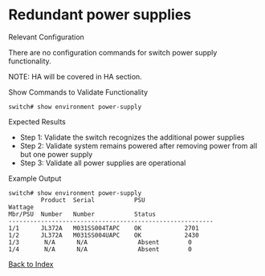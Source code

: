 # Redundant power supplies 

Relevant Configuration 

There are no configuration commands for switch power supply functionality. 

NOTE: HA will be covered in HA section. 

Show Commands to Validate Functionality 

```
switch# show environment power-supply
```

Expected Results 

* Step 1: Validate the switch recognizes the additional power supplies
* Step 2: Validate system remains powered after removing power from all but one power supply
* Step 3: Validate all power supplies are operational

Example Output 

```
switch# show environment power-supply
         Product  Serial           PSU
Wattage 
Mbr/PSU  Number   Number           Status
---------------------------------------------------------
1/1      JL372A   M031SS004TAPC    OK            2701
1/2      JL372A   M031SS004UAPC    OK            2430
1/3       N/A      N/A              Absent        0
1/4       N/A      N/A              Absent        0
```

[Back to Index](../index.md)
